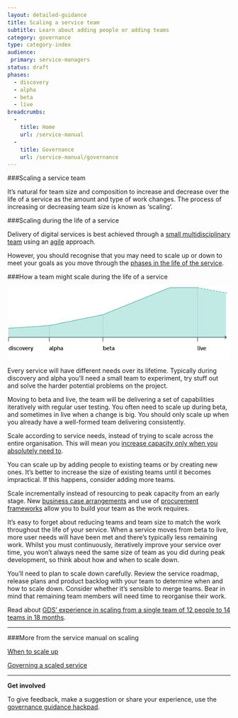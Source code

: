 ```yaml
---
layout: detailed-guidance
title: Scaling a service team
subtitle: Learn about adding people or adding teams
category: governance
type: category-index
audience:
 primary: service-managers
status: draft
phases:
  - discovery
  - alpha
  - beta
  - live
breadcrumbs:
  -
    title: Home
    url: /service-manual
  -
    title: Governance
    url: /service-manual/governance
---
```


###Scaling a service team

It’s natural for team size and composition to increase and decrease over the life of a service as the amount and type of work changes. The process of increasing or decreasing team size is known as ‘scaling’.

###Scaling during the life of a service

Delivery of digital services is best achieved through a [small multidisciplinary team](/service-manual/the-team) using an [agile](/service-manual/agile/index) approach.

However, you should recognise that you may need to scale up or down to meet your goals as you move through the [phases in the life of the service](/service-manual/governance/governance-across-the-life-of-a-service).

###How a team might scale during the life of a service

<img src="/service-manual/assets/images/governance/how-a-team-might-scale-during-the-life-of-a-service.png" alt="graph showing how a team might scale during the life of a service"/>

Every service will have different needs over its lifetime. Typically during discovery and alpha you’ll need a small team to experiment, try stuff out and solve the harder potential problems on the project.

Moving to beta and live, the team will be delivering a set of capabilities iteratively with regular user testing. You often need to scale up during beta, and sometimes in live when a change is big. You should only scale up when you already have a well-formed team delivering consistently.

Scale according to service needs, instead of trying to scale across the entire organisation. This will mean you [increase capacity only when you absolutely need to](/service-manual/governance/when-to-scale-up).

You can scale up by adding people to existing teams or by creating new ones. It’s better to increase the size of existing teams until it becomes impractical. If this happens, consider adding more teams.

Scale incrementally instead of resourcing to peak capacity from an early stage. New [business case arrangements](/service-manual/governance/funding-your-digital-service) and use of [procurement frameworks](https://ccs.cabinetoffice.gov.uk/contracts/rm1043) allow you to build your team as the work requires.

It’s easy to forget about reducing teams and team size to match the work throughout the life of your service. When a service moves from beta to live, more user needs will have been met and there’s typically less remaining work. Whilst you must continuously, iteratively improve your service over time, you won’t always need the same size of team as you did during peak development, so think about how and when to scale down.

You’ll need to plan to scale down carefully. Review the service roadmap, release plans and product backlog with your team to determine when and how to scale down. Consider whether it’s sensible to merge teams. Bear in mind that remaining team members will need time to reorganise their work.

Read about [GDS’ experience in scaling from a single team of 12 people to 14 teams in 18 months](https://gds.blog.gov.uk/2012/10/26/what-weve-learnt-about-scaling-agile/).

<hr>

###More from the service manual on scaling

[When to scale up](/service-manual/governance/when-to-scale-up)

[Governing a scaled service](/service-manual/governance/governing-a-scaled-service)

<hr>

**Get involved**

To give feedback, make a suggestion or share your experience, use the [governance guidance hackpad](https://gds-governance-guidance.hackpad.com/Scaling-a-service-team-vEVjHOP6hKz).
